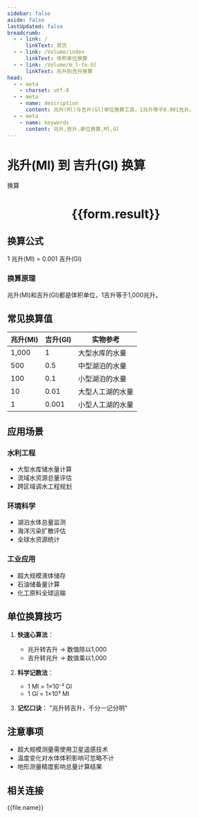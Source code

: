 ```yaml
---
sidebar: false
aside: false
lastUpdated: false
breadcrumb:
  - - link: /
      linkText: 首页
  - - link: /Volume/index
      linkText: 体积单位换算
  - - link: /Volume/m_l-to-Gl
      linkText: 兆升到吉升换算
head:
  - - meta
    - charset: utf-8
  - - meta
    - name: description
      content: 兆升(Ml)与吉升(Gl)单位换算工具，1兆升等于0.001吉升。
  - - meta
    - name: keywords
      content: 兆升,吉升,单位换算,Ml,Gl
---
```


# 兆升(Ml) 到 吉升(Gl) 换算

<script setup>
import { onMounted, reactive, inject ,ref  } from 'vue'
import { NButton,NForm ,NFormItem,NInput,NInputNumber,NSelect,NCard,useMessage ,NGrid ,NGi } from 'naive-ui'
import { defineClientComponent } from 'vitepress'
import { Volume } from '../../files';

const convert = inject('convert')
const formRef = ref(null);
const rules = {
  number:{
    required: true,
    type: 'number',
    trigger: "blur"
  }
}
const form = reactive({
  number:null,
  result:'',
  title:'兆升(Ml)到吉升(Gl)换算'
})

const convertHandler = (e) => {
  e.preventDefault();
  formRef.value?.validate((errors)=>{
    if (!errors) {
      form.result = `${form.number} Ml = ${convert(form.number).from('Ml').to('Gl')} Gl`
    }
  })
}
</script>

<n-form size="large" :model="form" ref='formRef' :rules="rules">
  <n-form-item label="数值" path="number">
    <n-input-number size="large" style="width:100%" :min="0" v-model:value="form.number" placeholder="请输入兆升数值" />
  </n-form-item>
  <n-form-item>
    <n-button type="info" style="width:100%" @click="convertHandler">换算</n-button>
  </n-form-item>
</n-form>
<n-card embedded :bordered="false" hoverable>
  <div style="text-align:center">
    <h1>{{form.result}}</h1>
  </div>
</n-card>

## 换算公式
1 兆升(Ml) = 0.001 吉升(Gl)

### 换算原理
兆升(Ml)和吉升(Gl)都是体积单位，1吉升等于1,000兆升。

## 常见换算值
| 兆升(Ml) | 吉升(Gl) | 实物参考                 |
|---------|---------|--------------------------|
| 1,000   | 1       | 大型水库的水量            |
| 500     | 0.5     | 中型湖泊的水量            |
| 100     | 0.1     | 小型湖泊的水量            |
| 10      | 0.01    | 大型人工湖的水量          |
| 1       | 0.001   | 小型人工湖的水量          |

## 应用场景
### 水利工程
- 大型水库储水量计算
- 流域水资源总量评估
- 跨区域调水工程规划

### 环境科学
- 湖泊水体总量监测
- 海洋污染扩散评估
- 全球水资源统计

### 工业应用
- 超大规模液体储存
- 石油储备量计算
- 化工原料全球运输

## 单位换算技巧
1. **快速心算法**：
   - 兆升转吉升 → 数值除以1,000
   - 吉升转兆升 → 数值乘以1,000

2. **科学记数法**：
   - 1 Ml = 1×10⁻³ Gl
   - 1 Gl = 1×10³ Ml

3. **记忆口诀**：
   "兆升转吉升，千分一记分明"

## 注意事项
- 超大规模测量需使用卫星遥感技术
- 温度变化对水体体积影响可忽略不计
- 地形测量精度影响总量计算结果

## 相关连接
<n-grid x-gap="12" :cols="2">
  <n-gi v-for="(file, index) in Volume" :key="index">
    <n-button
      text
      tag="a"
      :href="file.path"
      type="info"
    >
      {{file.name}}
    </n-button>
  </n-gi>
</n-grid>